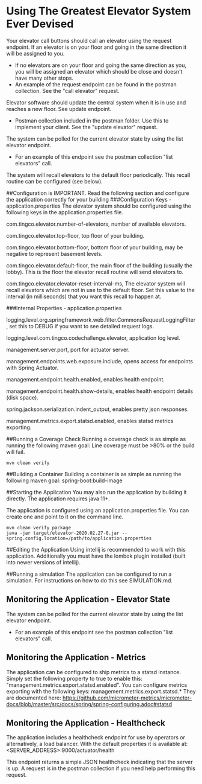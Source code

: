 # Using The Greatest Elevator System Ever Devised

Your elevator call buttons should call an elevator using the request endpoint. If an elevator is on your floor and going in the same direction it will be assigned to you. 
- If no elevators are on your floor and going the same direction as you, you will be assigned an elevator which should be close and doesn't have many other stops.
- An example of the request endpoint can be found in the postman collection. See the "call elevator" request.

Elevator software should update the central system when it is in use and reaches a new floor. See update endpoint.
- Postman collection included in the postman folder. Use this to implement your client. See the "update elevator" request.

The system can be polled for the current elevator state by using the list elevator endpoint.
- For an example of this endpoint see the postman collection "list elevators" call.

The system will recall elevators to the default floor periodically. This recall routine can be configured (see below).

##Configuration is IMPORTANT. Read the following section and configure the application correctly for your building
###Configuration Keys - application.properties
The elevator system should be configured using the following keys in the application.properties file.

com.tingco.elevator.number-of-elevators, number of available elevators.

com.tingco.elevator.top-floor, top floor of your building.

com.tingco.elevator.bottom-floor, bottom floor of your building, may be negative to represent basement levels.

com.tingco.elevator.default-floor, the main floor of the building (usually the lobby). This is the floor the elevator recall routine will send elevators to.

com.tingco.elevator.elevator-reset-interval-ms, The elevator system will recall elevators which are not in use to the default floor. Set this value to the interval (in milliseconds) that you want this recall to happen at.


###Internal Properties - application.properties

logging.level.org.springframework.web.filter.CommonsRequestLoggingFilter, set this to DEBUG if you want to see detailed request logs.

logging.level.com.tingco.codechallenge.elevator, application log level.

management.server.port, port for actuator server.

management.endpoints.web.exposure.include, opens access for endpoints with Spring Actuator.

management.endpoint.health.enabled, enables health endpoint.

management.endpoint.health.show-details, enables health endpoint details (disk space).

spring.jackson.serialization.indent_output, enables pretty json responses.

management.metrics.export.statsd.enabled, enables statsd metrics exporting.

##Running a Coverage Check
Running a coverage check is as simple as running the following maven goal:
Line coverage must be >80% or the build will fail.

```
mvn clean verify
```

##Building a Container
Building a container is as simple as running the following maven goal:
spring-boot:build-image

##Starting the Application
You may also run the application by building it directly. The application requires java 11+.

The application is configured using an application.properties file. You can create one and point to it on the command line.
```
mvn clean verify package
java -jar target/elevator-2020.02.27-0.jar --spring.config.location=/path/to/application.properties
```

##Editing the Application
Using intellij is recommended to work with this application. Additionally you must have the lombok plugin installed (built into newer versions of intellij).

##Running a simulation
The application can be configured to run a simulation. For instructions on how to do this see SIMULATION.md.

## Monitoring the Application - Elevator State
The system can be polled for the current elevator state by using the list elevator endpoint.
- For an example of this endpoint see the postman collection "list elevators" call.

## Monitoring the Application - Metrics
The application can be configured to ship metrics to a statsd instance. Simply set the following property to true to enable this: "management.metrics.export.statsd.enabled".
You can configure metrics exporting with the following keys: management.metrics.export.statsd.* They are documented here: https://github.com/micrometer-metrics/micrometer-docs/blob/master/src/docs/spring/spring-configuring.adoc#statsd

## Monitoring the Application - Healthcheck
The application includes a healthcheck endpoint for use by operators or alternatively, a load balancer. With the default properties it is available at: <SERVER_ADDRESS>:9000/actuator/health

This endpoint returns a simple JSON healthcheck indicating that the server is up. A request is in the postman collection if you need help performing this request.
